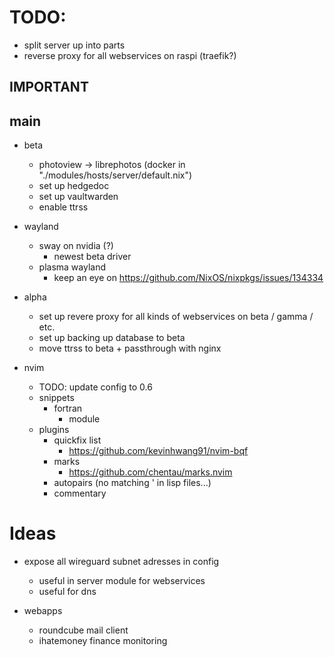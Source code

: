 # TODO:

- split server up into parts
- reverse proxy for all webservices on raspi (traefik?)

## IMPORTANT


## main

- beta
    - photoview -> librephotos (docker in "./modules/hosts/server/default.nix")
    - set up hedgedoc
    - set up vaultwarden
    - enable ttrss

- wayland
    - sway on nvidia (?) 
        - newest beta driver
    - plasma wayland
        - keep an eye on https://github.com/NixOS/nixpkgs/issues/134334

- alpha
    - set up revere proxy for all kinds of webservices on beta / gamma / etc.
    - set up backing up database to beta
    - move ttrss to beta + passthrough with nginx

- nvim
    - TODO: update config to 0.6
    - snippets
        - fortran
            - module
    - plugins
        - quickfix list
            - https://github.com/kevinhwang91/nvim-bqf
        - marks 
            - https://github.com/chentau/marks.nvim
        - autopairs (no matching ' in lisp files...)
        - commentary

# Ideas

- expose all wireguard subnet adresses in config
    - useful in server module for webservices
    - useful for dns 

- webapps
    - roundcube mail client
    - ihatemoney finance monitoring

